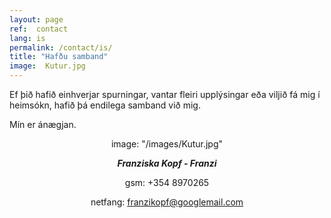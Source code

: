 ```yaml
---
layout: page
ref:  contact
lang: is
permalink: /contact/is/
title: "Hafðu samband"
image:  Kutur.jpg
---
```


Ef þið hafið einhverjar spurningar, vantar fleiri upplýsingar eða viljið fá mig í heimsókn, hafið þá endilega samband við mig.

Mín er ánægjan.
<center>
image:  "/images/Kutur.jpg"

***Franziska Kopf - Franzi***

gsm: +354 8970265

netfang: franzikopf@googlemail.com
</center>
